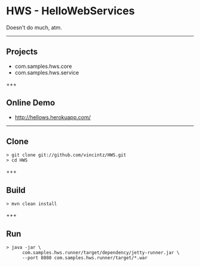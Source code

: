 # HWS - HelloWebServices

Doesn't do much, atm.

---
## Projects
* com.samples.hws.core
* com.samples.hws.service

+++
## Online Demo

* http://hellows.herokuapp.com/

---
## Clone
```
> git clone git://github.com/vincintz/HWS.git
> cd HWS
```

+++
## Build
```
> mvn clean install
```

+++
## Run
```
> java -jar \
      com.samples.hws.runner/target/dependency/jetty-runner.jar \
      --port 8080 com.samples.hws.runner/target/*.war
```
